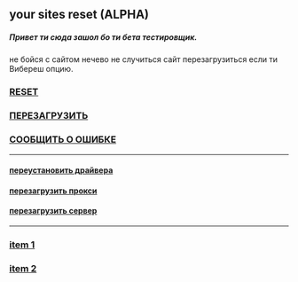 ## your sites reset (ALPHA)

##### Привет ти сюда зашол бо ти бета тестировщик.
не бойся с сайтом нечево не случиться сайт перезагрузиться если ти
Вибереш опцию.

### <a href="ERR">RESET</a>
### <a href="https://github.com/mishakorzik/mishakorzik.menu.io">ПЕРЕЗАГРУЗИТЬ</a>
### <a href="/docs/readme.reportbugs.md">СООБЩИТЬ О ОШИБКЕ</a>

---

#### <a href="https://github.com/mishakorzik/mishakorzik.menu.io">переустановить драйвера</a>
#### <a href="ERR">перезагрузить прокси</a>
#### <a href="ERR">перезагрузить сервер</a>
  
---

### <a href="ERR">item 1 </a>  
### <a href="ERR">item 2 </a>  
